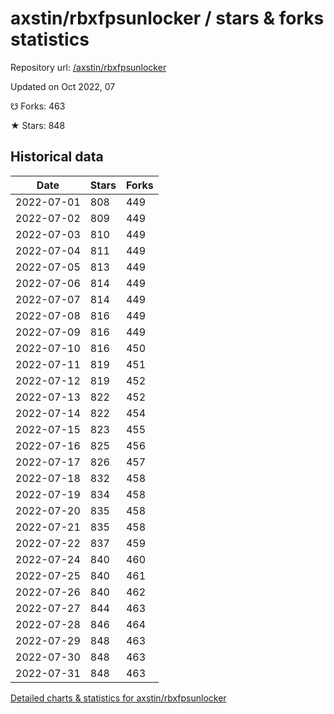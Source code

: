 # axstin/rbxfpsunlocker / stars & forks statistics

Repository url: [/axstin/rbxfpsunlocker](https://github.com/axstin/rbxfpsunlocker)

Updated on Oct 2022, 07

☋ Forks: 463

★ Stars: 848

## Historical data
| Date | Stars | Forks |
|------|-------|-------|
| 2022-07-01 | 808 | 449 | 
| 2022-07-02 | 809 | 449 | 
| 2022-07-03 | 810 | 449 | 
| 2022-07-04 | 811 | 449 | 
| 2022-07-05 | 813 | 449 | 
| 2022-07-06 | 814 | 449 | 
| 2022-07-07 | 814 | 449 | 
| 2022-07-08 | 816 | 449 | 
| 2022-07-09 | 816 | 449 | 
| 2022-07-10 | 816 | 450 | 
| 2022-07-11 | 819 | 451 | 
| 2022-07-12 | 819 | 452 | 
| 2022-07-13 | 822 | 452 | 
| 2022-07-14 | 822 | 454 | 
| 2022-07-15 | 823 | 455 | 
| 2022-07-16 | 825 | 456 | 
| 2022-07-17 | 826 | 457 | 
| 2022-07-18 | 832 | 458 | 
| 2022-07-19 | 834 | 458 | 
| 2022-07-20 | 835 | 458 | 
| 2022-07-21 | 835 | 458 | 
| 2022-07-22 | 837 | 459 | 
| 2022-07-24 | 840 | 460 | 
| 2022-07-25 | 840 | 461 | 
| 2022-07-26 | 840 | 462 | 
| 2022-07-27 | 844 | 463 | 
| 2022-07-28 | 846 | 464 | 
| 2022-07-29 | 848 | 463 | 
| 2022-07-30 | 848 | 463 | 
| 2022-07-31 | 848 | 463 | 


[Detailed charts & statistics for axstin/rbxfpsunlocker](https://reviewgithub.com/rep/axstin/rbxfpsunlocker)
